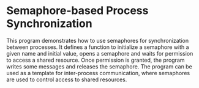 # Semaphore-based Process Synchronization

This program demonstrates how to use semaphores for synchronization between processes. It defines a function to initialize a semaphore with a given name and initial value, opens a semaphore and waits for permission to access a shared resource. Once permission is granted, the program writes some messages and releases the semaphore. The program can be used as a template for inter-process communication, where semaphores are used to control access to shared resources.
